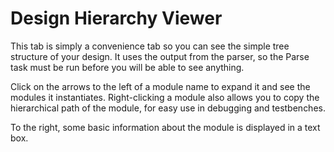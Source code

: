 # Design Hierarchy Viewer

This tab is simply a convenience tab so you can see the simple tree structure
of your design. It uses the output from the parser, so the Parse task must be
run before you will be able to see anything.

Click on the arrows to the left of a module name to expand it and see the
modules it instantiates. Right-clicking a module also allows you to copy the
hierarchical path of the module, for easy use in debugging and testbenches.

To the right, some basic information about the module is displayed in a text
box.
